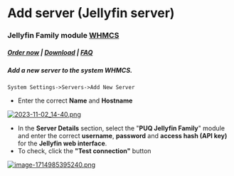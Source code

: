 # Add server (Jellyfin server)

### Jellyfin Family module **[WHMCS](https://puqcloud.com/link.php?id=77)** 

#####  [Order now](https://puqcloud.com/whmcs-module-jellyfin-family.php) | [Download](https://download.puqcloud.com/WHMCS/servers/PUQ_WHMCS-Jellyfin-Family/) | [FAQ](https://faq.puqcloud.com/)

##### Add a new server to the system WHMCS.

```
System Settings->Servers->Add New Server
```

- Enter the correct **Name** and **Hostname**

[![2023-11-02_14-40.png](https://doc.puq.info/uploads/images/gallery/2023-11/scaled-1680-/2023-11-02-14-40.png)](https://doc.puq.info/uploads/images/gallery/2023-11/2023-11-02-14-40.png)

- In the **Server Details** section, select the "**PUQ Jellyfin Family**" module and enter the correct **username**, **password** and **access hash (API key)** for the **Jellyfin web interface**.
- To check, click the **"Test connection"** button

[![image-1714985395240.png](https://doc.puq.info/uploads/images/gallery/2024-05/scaled-1680-/image-1714985395240.png)](https://doc.puq.info/uploads/images/gallery/2024-05/image-1714985395240.png)